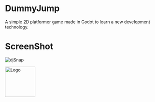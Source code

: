 # DummyJump

A simple 2D platformer game made in Godot to learn a new development technology.

# ScreenShot
![djSnap](https://github.com/user-attachments/assets/3cc9df12-5d10-4848-a7e7-1536c7d12e94)

<img src="https://upload.wikimedia.org/wikipedia/commons/6/6a/Godot_icon.svg" alt="Logo" width="100"/>
